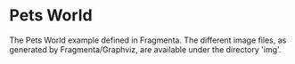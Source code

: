 # Pets World
The Pets World example defined in Fragmenta. The different image files, as generated by Fragmenta/Graphviz, are available under the directory 'img'.
